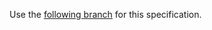Use the [following branch](https://github.com/RESOStandards/reso-web-api-specifications/tree/rcp-019-validation-expressions-in-the-web-api-2.0.0) for this specification.
